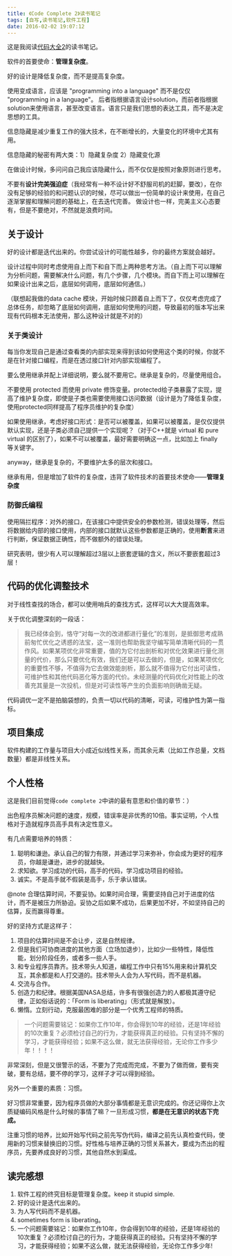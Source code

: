 ```yaml
---
title: 《Code Complete 2》读书笔记
tags: [自写,读书笔记,软件工程]
date: 2016-02-02 19:07:12
---
```


这是我阅读[代码大全2](http://book.douban.com/subject/1951158/)的读书笔记。

<!--more-->

软件的首要使命：__管理复杂度__。

好的设计是降低复杂度，而不是提高复杂度。

使用变成语言，应该是 "programming into a language" 而不是仅仅 "programming in a language"。
后者指根据语言设计solution，而前者指根据solution来使用语言，甚至改变语言。语言只是我们思想的表达工具，而不是决定思想的工具。

信息隐藏是减少重复工作的强大技术，在不断增长的，大量变化的环境中尤其有用。

信息隐藏的秘密有两大类：1）隐藏复杂度  2）隐藏变化源

在做设计时候，多问问自己我应该隐藏什么，而不仅仅是按照对象原则进行思考。

不要有**设计完美强迫症**（我经常有一种不设计好不舒服司机的赶脚，要改），在你没有足够的经验的和问题认识的时候，尽可以做出一份简单的设计来使用，在自己逐渐掌握和理解问题的基础上，在去迭代完善。
做设计也一样，完美主义心态要有，但是不要绝对，不然就是浪费时间。

## 关于设计

好的设计都是迭代出来的。你尝试设计的可能性越多，你的最终方案就会越好。

设计过程中同时考虑使用自上而下和自下而上两种思考方法。（自上而下可以理解为分析问题，需要解决什么问题，有几个步骤，几个模块。而自下而上可以理解在如果设计出来之后，底层如何调用，底层如何通信。）

（联想起我做的data cache 模块，开始时候只顾着自上而下了，仅仅考虑完成了总体任务，却忽略了底层如何调用，底层如何使用的问题，导致最初的版本写出来现有代码根本无法使用，那么这种设计就是不对的）

### 关于类设计

每当你发现自己是通过查看类的内部实现来得到该如何使用这个类的时候，你就不是在针对接口编程，而是在透过接口针对内部实现编程了。

要么使用继承并配上详细说明，要么就不要用它。继承是复杂的，尽量使用组合。

不要使用 protected 而使用 private 修饰变量。protected给子类暴露了实现，提高了维护复杂度，即使是子类也需要使用接口访问数据（设计是为了降低复杂度，使用protected同样提高了程序员维护的复杂度）

如果使用继承，考虑好接口形式：是否可以被覆盖，如果可以被覆盖，是仅仅提供默认实现，还是子类必须自己提供一个实现呢？（对于C++就是 virtual 和 pure virtual 的区别了），如果不可以被覆盖，最好需要明确这一点，比如加上 finally 等关键字。

anyway，继承是复杂的，不要维护太多的层次和接口。

继承有用，但是增加了软件的复杂度，违背了软件技术的首要技术使命——**管理复杂度**

### 防御氏编程

使用隔拦程序：对外的接口，在该接口中提供安全的参数检测，错误处理等，然后将数据给内部的接口使用，内部的接口就默认这些参数都是正确的，使用**断言**来进行判断，保证数据正确性，而不做额外的错误处理。

研究表明，很少有人可以理解超过3层以上嵌套逻辑的含义，所以不要嵌套超过3层！

## 代码的优化调整技术

对于线性查找的场合，都可以使用哨兵的查找方式，这样可以大大提高效率。

关于优化调整深刻的一段话：

> 我已经体会到，恪守“对每一次的改进都进行量化”的准则，是抵御思考成熟前匆忙优化之诱惑的法宝，这一准则也帮助我坚守编写简单清晰代码的一贯作风。如果某项优化非常重要，值的为它付出剖析和对优化效果进行量化测量的代价，那么只要优化有效，我们还是可以去做的，但是，如果某项优化的重要性不够，不值得为它去做效能剖析，那么就不值得为它付出可读性，可维护性和其他代码恶化等方面的代价。未经测量的代码优化对性能上的改善充其量是一次投机，但是对可读性等产生的负面影响则确凿无疑。

代码调优一定不是拍脑袋想的，负责一切以代码的清晰，可读，可维护性为第一指标。

## 项目集成

软件构建的工作量与项目大小成近似线性关系，而其余元素（比如工作总量，文档数量）都是非线性关系。

## 个人性格

这是我们目前觉得`code complete 2`中讲的最有意思和价值的章节：）

出色程序员解决问题的速度，规模，错误率是非优秀的10倍。事实证明，个人性格对于造就程序员高手具有决定性意义。

有几点需要培养的特质：

1. 聪明和谦逊。承认自己的智力有限，并通过学习来弥补，你会成为更好的程序员，你越是谦逊，进步的就越快。
2. 求知欲。学习成功的代码，高手的代码，学习成功项目的经验。
3. 诚实。不是高手就不假装是高手，乐于承认错误。

@note 合理估算时间，不要妥协。如果时间合理，需要坚持自己对于进度的估计，而不是被压力所胁迫。妥协之后如果不成功，后果更加不好，不如坚持自己的估算，反而赢得尊重。

好的坚持方式是这样子：

1. 项目的估算时间是不会让步，这是自然规律。
2. 但是我们可协商进度的其他方面（立场加退步），比如少一些特性，降低性能，划分阶段任务，或者多一些人手。
3. 和专业程序员靠齐。技术带头人知道，编程工作中只有15%用来和计算机交互，其余都是和人打交道的。技术带头人会为人写代码，而不是机器。
4. 交流与合作。
5. 创造力和纪律。根据美国NASA总结，许多有很强创造力的人都极其遵守纪律，正如俗话说的：「Form is liberating」（形式就是解放）。
6. 懒惰。立刻行动，克服最困难的部分是一个优秀工程师的特质。

> 一个问题需要铭记：如果你工作10年，你会得到10年的经验，还是1年经验的10次重复？必须检讨自己的行为，才能获得真正的经验。只有坚持不懈的学习，才能获得经验；如果不这么做，就无法获得经验，无论你工作多少年！！！！

非常深刻，但是又很警示的话，不要为了完成而完成，不要为了做而做，要有突破，要有总结，要不停的学习，这样子才可以得到经验。

另外一个重要的素质：习惯。

好习惯非常重要，因为程序员做的大部分事情都是无意识完成的。你还记得你上次质疑编码风格是什么时候的事情了嘛？一旦形成习惯，**都是在无意识的状态下完成。**

注重习惯的培养，比如开始写代码之前先写伪代码，编译之前先认真检查代码，使用新的习惯来替换旧的习惯。好性格与培养正确的习惯关系甚大，要成为杰出的程序员，先要养成良好的习惯，其他自然水到渠成。

## 读完感想

1. 软件工程的终究目标是管理复杂度。keep it stupid simple.
2. 好的设计是迭代出来的。
3. 为人写代码而不是机器。
4. sometimes form is liberating。
5. 一个问题需要铭记：如果你工作10年，你会得到10年的经验，还是1年经验的10次重复？必须检讨自己的行为，才能获得真正的经验。只有坚持不懈的学习，才能获得经验；如果不这么做，就无法获得经验，无论你工作多少年!

